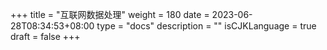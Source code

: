 +++
title = "互联网数据处理"
weight = 180
date = 2023-06-28T08:34:53+08:00
type = "docs"
description = ""
isCJKLanguage = true
draft = false
+++